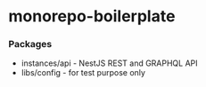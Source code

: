 # monorepo-boilerplate

### Packages

- instances/api - NestJS REST and GRAPHQL API
- libs/config - for test purpose only
